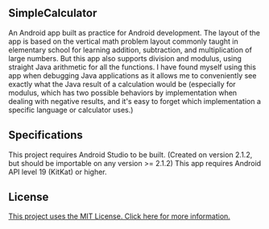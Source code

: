 ## SimpleCalculator
An Android app built as practice for Android development. The layout of the app is based on the vertical math problem layout commonly taught in elementary school for learning addition, subtraction, and multiplication of large numbers. But this app also supports division and modulus, using straight Java arithmetic for all the functions. I have found myself using this app when debugging Java applications as it allows me to conveniently see exactly what the Java result of a calculation would be (especially for modulus, which has two possible behaviors by implementation when dealing with negative results, and it's easy to forget which implementation a specific language or calculator uses.)

## Specifications
This project requires Android Studio to be built. (Created on version 2.1.2, but should be importable on any version >= 2.1.2)
This app requires Android API level 19 (KitKat) or higher.

## License
[This project uses the MIT License. Click here for more information.](https://github.com/KevinRickard/SimpleCalculator/blob/master/LICENSE)
